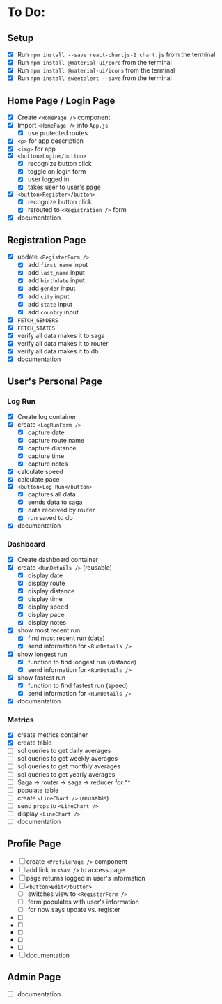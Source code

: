 # To Do:

## Setup

- [x] Run `npm install --save react-chartjs-2 chart.js` from the terminal
- [x] Run `npm install @material-ui/core` from the terminal
- [x] Run `npm install @material-ui/icons` from the terminal
- [x] Run `npm install sweetalert --save` from the terminal

## Home Page / Login Page

- [x] Create `<HomePage />` component
- [x] Import `<HomePage />` into `App.js`
  - [x] use protected routes
- [x] `<p>` for app description
- [x] `<img>` for app
- [x] `<button>Login</button>`
  - [x] recognize button click
  - [x] toggle on login form
  - [x] user logged in
  - [x] takes user to user's page
- [x] `<button>Register</button>`
  - [x] recognize button click
  - [x] rerouted to `<Registration />` form
- [x] documentation

## Registration Page

- [x] update `<RegisterForm />`
  - [x] add `first_name` input
  - [x] add `last_name` input
  - [x] add `birthdate` input
  - [x] add `gender` input
  - [x] add `city` input
  - [x] add `state` input
  - [x] add `country` input
- [x] `FETCH_GENDERS`
- [x] `FETCH_STATES`
- [x] verify all data makes it to saga
- [x] verify all data makes it to router
- [x] verify all data makes it to db
- [x] documentation

## User's Personal Page

### Log Run

- [x] Create log container
- [x] create `<LogRunForm />`
  - [x] capture date
  - [x] capture route name
  - [x] capture distance
  - [x] capture time
  - [x] capture notes
- [x] calculate speed
- [x] calculate pace
- [x] `<button>Log Run</button>`
  - [x] captures all data
  - [x] sends data to saga
  - [x] data received by router
  - [x] run saved to db
- [x] documentation

### Dashboard

- [x] Create dashboard container
- [x] create `<RunDetails />` (reusable)
  - [x] display date
  - [x] display route
  - [x] display distance
  - [x] display time
  - [x] display speed
  - [x] display pace
  - [x] display notes
- [x] show most recent run
  - [x] find most recent run (date)
  - [x] send information for `<RunDetails />`
- [x] show longest run
  - [x] function to find longest run (distance)
  - [x] send information for `<RunDetails />`
- [x] show fastest run
  - [x] function to find fastest run (speed)
  - [x] send information for `<RunDetails />`
- [x] documentation

### Metrics

- [x] create metrics container
- [x] create table
- [ ] sql queries to get daily averages
- [ ] sql queries to get weekly averages
- [ ] sql queries to get monthly averages
- [ ] sql queries to get yearly averages
- [ ] Saga -> router -> saga -> reducer for ^^
- [ ] populate table
- [ ] create `<LineChart />` (reusable)
- [ ] send `props` to `<LineChart />`
- [ ] display `<LineChart />`
- [ ] documentation

## Profile Page

- [ ] create `<ProfilePage />` component
- [ ] add link in `<Nav />` to access page
- [ ] page returns logged in user's information
- [ ] `<button>Edit</button>`
  - [ ] switches view to `<RegisterForm />`
  - [ ] form populates with user's information
  - [ ] for now says update vs. register
- [ ]
- [ ]
- [ ]
- [ ]
- [ ]
- [ ] documentation

## Admin Page

- [ ] documentation
